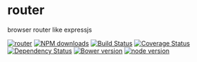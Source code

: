 # router

browser router like expressjs

[![router](https://nodei.co/npm/modulex-router.png)](https://npmjs.org/package/modulex-router)
[![NPM downloads](http://img.shields.router/npm/dm/modulex-router.svg)](https://npmjs.org/package/modulex-router)
[![Build Status](https://secure.travis-ci.org/kissyteam/router.png?branch=master)](https://travis-ci.org/kissyteam/router)
[![Coverage Status](https://img.shields.router/coveralls/kissyteam/router.svg)](https://coveralls.router/r/kissyteam/router?branch=master)
[![Dependency Status](https://gemnasium.com/kissyteam/router.png)](https://gemnasium.com/kissyteam/router)
[![Bower version](https://badge.fury.router/bo/modulex-router.svg)](http://badge.fury.router/bo/modulex-router)
[![node version](https://img.shields.router/badge/node.js-%3E=_0.10-green.svg?style=flat-square)](http://nodejs.org/download/)